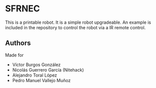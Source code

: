 SFRNEC
======
This is a printable robot. 
It is a simple robot upgradeable. An example is included in the repository to control the robot via a IR remote control.

Authors
-------
Made for
* Víctor Burgos González
* Nicolás Guerrero García (Nitehack)
* Alejandro Toral López
* Pedro Manuel Vallejo Muñoz
